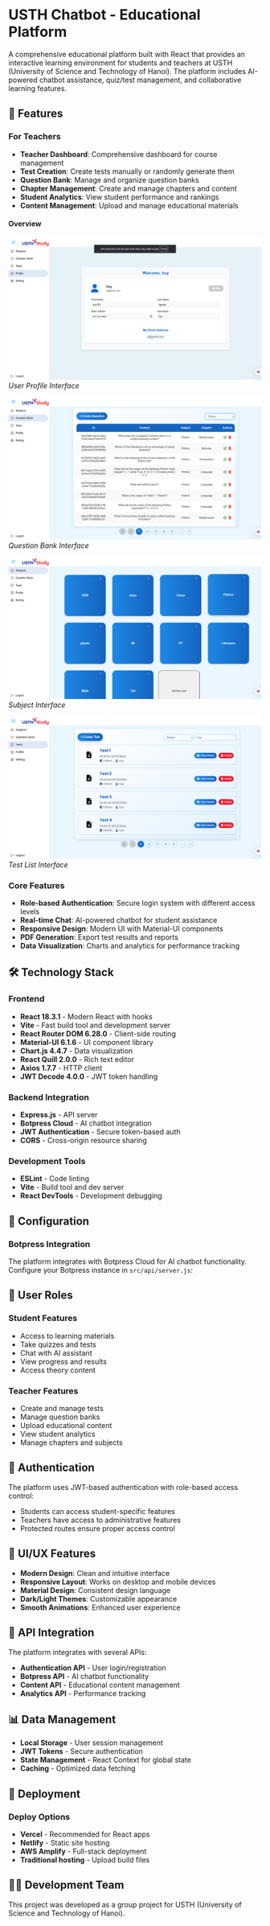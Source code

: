 # USTH Chatbot - Educational Platform

A comprehensive educational platform built with React that provides an interactive learning environment for students and teachers at USTH (University of Science and Technology of Hanoi). The platform includes AI-powered chatbot assistance, quiz/test management, and collaborative learning features.

## 🚀 Features
### For Teachers
- **Teacher Dashboard**: Comprehensive dashboard for course management
- **Test Creation**: Create tests manually or randomly generate them
- **Question Bank**: Manage and organize question banks
- **Chapter Management**: Create and manage chapters and content
- **Student Analytics**: View student performance and rankings
- **Content Management**: Upload and manage educational materials

#### Overview
![Profile](src/assets/gitReadme/profile.png)
*User Profile Interface*

![Question Bank](src/assets/gitReadme/questionBank.png)
*Question Bank Interface*

![Subject](src/assets/gitReadme/subject.png)
*Subject Interface*

![Test List](src/assets/gitReadme/testList.png)
*Test List Interface*

### Core Features
- **Role-based Authentication**: Secure login system with different access levels
- **Real-time Chat**: AI-powered chatbot for student assistance
- **Responsive Design**: Modern UI with Material-UI components
- **PDF Generation**: Export test results and reports
- **Data Visualization**: Charts and analytics for performance tracking

## 🛠️ Technology Stack

### Frontend
- **React 18.3.1** - Modern React with hooks
- **Vite** - Fast build tool and development server
- **React Router DOM 6.28.0** - Client-side routing
- **Material-UI 6.1.6** - UI component library
- **Chart.js 4.4.7** - Data visualization
- **React Quill 2.0.0** - Rich text editor
- **Axios 1.7.7** - HTTP client
- **JWT Decode 4.0.0** - JWT token handling

### Backend Integration
- **Express.js** - API server
- **Botpress Cloud** - AI chatbot integration
- **JWT Authentication** - Secure token-based auth
- **CORS** - Cross-origin resource sharing

### Development Tools
- **ESLint** - Code linting
- **Vite** - Build tool and dev server
- **React DevTools** - Development debugging
## 🔧 Configuration

### Botpress Integration
The platform integrates with Botpress Cloud for AI chatbot functionality. Configure your Botpress instance in `src/api/server.js`:



## 👥 User Roles

### Student Features
- Access to learning materials
- Take quizzes and tests
- Chat with AI assistant
- View progress and results
- Access theory content

### Teacher Features
- Create and manage tests
- Manage question banks
- Upload educational content
- View student analytics
- Manage chapters and subjects

## 🔐 Authentication

The platform uses JWT-based authentication with role-based access control:
- Students can access student-specific features
- Teachers have access to administrative features
- Protected routes ensure proper access control


## 🎨 UI/UX Features

- **Modern Design**: Clean and intuitive interface
- **Responsive Layout**: Works on desktop and mobile devices
- **Material Design**: Consistent design language
- **Dark/Light Themes**: Customizable appearance
- **Smooth Animations**: Enhanced user experience

## 🔄 API Integration

The platform integrates with several APIs:
- **Authentication API** - User login/registration
- **Botpress API** - AI chatbot functionality
- **Content API** - Educational content management
- **Analytics API** - Performance tracking

## 📊 Data Management

- **Local Storage** - User session management
- **JWT Tokens** - Secure authentication
- **State Management** - React Context for global state
- **Caching** - Optimized data fetching

## 🚀 Deployment

### Deploy Options
- **Vercel** - Recommended for React apps
- **Netlify** - Static site hosting
- **AWS Amplify** - Full-stack deployment
- **Traditional hosting** - Upload build files


## 👨‍💻 Development Team

This project was developed as a group project for USTH (University of Science and Technology of Hanoi).
